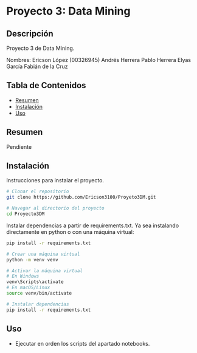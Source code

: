 # Proyecto 3: Data Mining

## Descripción
Proyecto 3 de Data Mining.

Nombres: Ericson López (00326945)
Andrés Herrera 
Pablo Herrera
Elyas García
Fabián de la Cruz

## Tabla de Contenidos
- [Resumen](#resumen)
- [Instalación](#instalación)
- [Uso](#uso)

## Resumen
Pendiente

## Instalación
Instrucciones para instalar el proyecto.

```bash
# Clonar el repositorio
git clone https://github.com/Ericson3100/Proyeto3DM.git

# Navegar al directorio del proyecto
cd Proyecto3DM

```
Instalar dependencias a partir de requirements.txt. Ya sea instalando directamente en python o con una máquina virtual:
```bash
pip install -r requirements.txt
```
```bash
# Crear una máquina virtual
python -m venv venv

# Activar la máquina virtual
# En Windows
venv\Scripts\activate
# En macOS/Linux
source venv/bin/activate

# Instalar dependencias
pip install -r requirements.txt
```



## Uso

- Ejecutar en orden los scripts del apartado notebooks.





